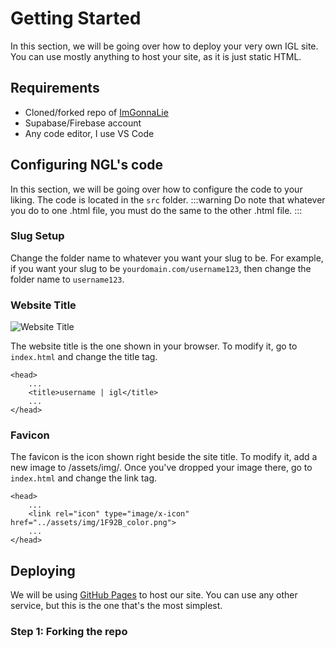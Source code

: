 [a]: /assets/ImGonnaLie/getting-started-1.png
# Getting Started
In this section, we will be going over how to deploy your very own IGL site. You can use mostly anything to host your site, as it is just static HTML.
## Requirements
* Cloned/forked repo of [ImGonnaLie](https://github.com/icepcp/ImGonnaLie)
* Supabase/Firebase account
* Any code editor, I use VS Code
## Configuring NGL's code
In this section, we will be going over how to configure the code to your liking. The code is located in the `src` folder.
:::warning
Do note that whatever you do to one .html file, you must do the same to the other .html file.
:::
### Slug Setup
Change the folder name to whatever you want your slug to be. For example, if you want your slug to be `yourdomain.com/username123`, then change the folder name to `username123`.
### Website Title
![Website Title][a]

The website title is the one shown in your browser. To modify it, go to `index.html` and change the title tag.
```
<head>
    ...
    <title>username | igl</title>
    ...
</head>
```
### Favicon
The favicon is the icon shown right beside the site title. To modify it, add a new image to /assets/img/. Once you've dropped your image there, go to `index.html` and change the link tag.
```
<head>
    ...
    <link rel="icon" type="image/x-icon" href="../assets/img/1F92B_color.png">
    ...
</head>
```
## Deploying
We will be using [GitHub Pages](https://netlify.com) to host our site. You can use any other service, but this is the one that's the most simplest.
### Step 1: Forking the repo